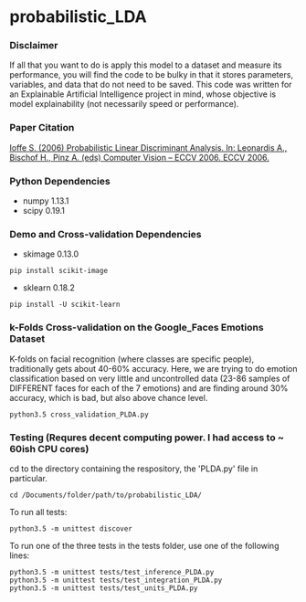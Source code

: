 # probabilistic_LDA

### Disclaimer
If all that you want to do is apply this model to a dataset and measure its
 performance, you will find the code to be bulky in that it stores parameters,
 variables, and data that do not need to be saved. This code was written for
 an Explainable Artificial Intelligence project in mind, whose objective is
 model explainability (not necessarily speed or performance).

### Paper Citation
[Ioffe S. (2006) Probabilistic Linear Discriminant Analysis. In: Leonardis A., Bischof H., Pinz A. (eds) Computer Vision – ECCV 2006. ECCV 2006.](https://link.springer.com/chapter/10.1007/11744085_41)

### Python Dependencies
* numpy 1.13.1
* scipy 0.19.1

### Demo and Cross-validation Dependencies
* skimage 0.13.0
```
pip install scikit-image
```

* sklearn 0.18.2
```
pip install -U scikit-learn
```

### k-Folds Cross-validation on the Google_Faces Emotions Dataset
K-folds on facial recognition (where classes are specific people), traditionally
 gets about 40-60% accuracy. Here, we are trying to do emotion classification
 based on very little and uncontrolled data (23-86 samples of DIFFERENT faces    for each of the 7 emotions) and are finding around 30% accuracy, which is bad,
 but also above chance level.
```
python3.5 cross_validation_PLDA.py
```

### Testing (Requres decent computing power. I had access to ~ 60ish CPU cores)
cd to the directory containing the respository, the 'PLDA.py' file in particular.
```
cd /Documents/folder/path/to/probabilistic_LDA/
```

To run all tests:
```
python3.5 -m unittest discover
```

To run one of the three tests in the tests folder, use one of the following lines:
```
python3.5 -m unittest tests/test_inference_PLDA.py
python3.5 -m unittest tests/test_integration_PLDA.py
python3.5 -m unittest tests/test_units_PLDA.py
```
